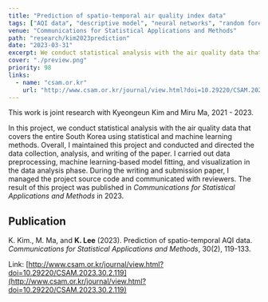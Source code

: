 ```yaml
---
title: "Prediction of spatio-temporal air quality index data"
tags: ["AQI data", "descriptive model", "neural networks", "random forest", "spatio-temporal big data"]
venue: "Communications for Statistical Applications and Methods"
path: "research/kim2023prediction"
date: "2023-03-31"
excerpt: We conduct statistical analysis with the air quality data that covers the entire South Korea using statistical and machine learning methods.
cover: "./preview.png"
priority: 98
links:
  - name: "csam.or.kr"
    url: "http://www.csam.or.kr/journal/view.html?doi=10.29220/CSAM.2023.30.2.119"
---
```


This work is joint research with Kyeongeun Kim and Miru Ma, 2021 - 2023.

In this project, we conduct statistical analysis with the air quality data that covers the entire South Korea using statistical and machine learning methods. Overall, I maintained this project and conducted and directed the data collection, analysis, and writing of the paper. I carried out data preprocessing, machine learning-based model fitting, and visualization in the data analysis phase. During the writing and submission paper, I managed the project source code and communicated with reviewers. The result of this project was published in *Communications for Statistical Applications and Methods* in 2023.

## Publication

K. Kim., M. Ma, and **K. Lee** (2023). Prediction of spatio-temporal AQI data. *Communications for Statistical Applications and Methods*, 30(2), 119-133.

Link: [http://www.csam.or.kr/journal/view.html?doi=10.29220/CSAM.2023.30.2.119](http://www.csam.or.kr/journal/view.html?doi=10.29220/CSAM.2023.30.2.119)
